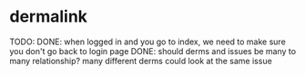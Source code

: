 dermalink
=========


TODO:
DONE: when logged in and you go to index, we need to make sure you don't go back to login page
DONE: should derms and issues be many to many relationship? many different derms could look at the same issue

